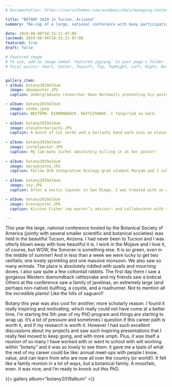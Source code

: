 ```yaml
---
# Documentation: https://sourcethemes.com/academic/docs/managing-content/

title: "BOTANY 2019 in Tucson, Arizona"
summary: "Re-cap of a large, national conference with many participating professional societies."

date: 2019-08-06T18:15:21-07:00
lastmod: 2019-08-06T18:15:21-07:00
featured: true
draft: false

# Featured image
# To use, add an image named `featured.jpg/png` to your page's folder.
# Focal points: Smart, Center, TopLeft, Top, TopRight, Left, Right, BottomLeft, Bottom, BottomRight.


gallery_item:
- album: botany2019album
  image: deanposter.JPG
  caption: Undergraduate researcher Dean Berkowitz presenting his poster.

- album: botany2019album
  image: snake.jpeg
  caption: WESTERN. DIAMONDBACK. RATTLESNAKE. I fangirled so hard.
  
- album: botany2019album
  image: elevatormariachi.JPG
  caption: A bunch of Cal nerds and a mariachi band walk into an elevator…
  
- album: botany2019album
  image: ixchelposter.JPG
  caption: My lab-mate Ixchel absolutely killing it at her poster!
  
- album: botany2019album
  image: maryamjenna.JPG
  caption: Fellow UCB Integrative Biology grad student Maryam and I schmoozing at a conference reception.
  
- album: botany2019album
  image: sky.JPG
  caption: After a hectic layover in San Diego, I was treated with an absolutely breathtaking view of the sunset over the ocean.

- album: botany2019album
  image: brentposter.JPG
  caption: Kirsten Fisher (my master’s advisor! and collaborator with the 3D Moss project), Mel Oliver (collaborator with the 3D Moss project), Anita Antoninka (collaborator with the 3D Moss project), Brent Mishler (my PhD advisor), and Sotodeh Ebrahimi (my friend and collaborator with the 3D Moss project). Cheers to Brent’s first ever poster!!!

---
```


This year the large, national conference hosted by the Botanical Society of America (jointly with several smaller scientific and botanical societies) was held in the beautiful Tucson, Arizona. I had never been to Tucson and I was utterly blown away with how beautiful it is. I work in the Mojave and I love it, of course, but WOW, the Sonoran is something else. It is so green, even in the middle of summer! And in less than a week we were lucky to get two rainfalls; one lovely sprinkling and one massive monsoon. We also saw so many animals. The place is absolutely riddled with quails and mourning doves. I also saw quite a few cottontail rabbits. The first day there I saw a gorgeous Western diamondback rattlesnake and my friends saw a bobcat. Others at the conference saw a family of javelinas, an extremely large (and perhaps non-native) bullfrog, a coyote, and a roadrunner. Not to mention all the incredible plants! Like the hills of saguaro!!

Botany this year was also cool for another, more scholarly reason. I found it really inspiring and motivating, which really could not have come at a better time. I’m starting the 5th year of my PhD program and things are starting to wrap up. It’s a lot of pressure and sometimes I question if this career path is worth it, and if my research is worth it. However I had such excellent discussions about my projects and saw such inspiring presentations that I really feel moved to keep going, and with more umph. Plus, it was itself a reunion of so many I have worked with or went to school with will working within “botany” and it was so lovely to see them. it gave me a taste of what the rest of my career could be like: annual meet-ups with people I know, value, and can learn from who are now all over the country (or world!). It felt like a family reunion in a lot of ways, but a botanical family. A mossfam, even. It was nice, and I’m ready to knock out this PhD.

{{< gallery album="botany2019album" >}}

